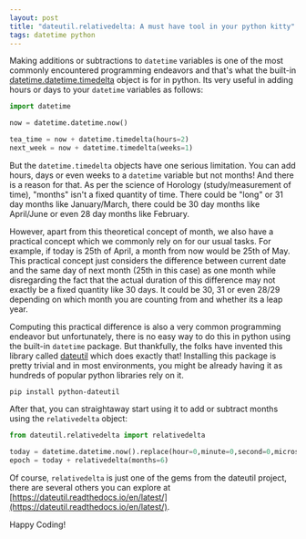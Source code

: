 ```yaml
---
layout: post
title: "dateutil.relativedelta: A must have tool in your python kitty"
tags: datetime python
---
```


Making additions or subtractions to `datetime` variables is one of the most commonly encountered programming endeavors and that's what the built-in [datetime.datetime.timedelta](https://docs.python.org/3/library/datetime.html#datetime.timedelta) object is for in python. Its very useful in adding hours or days to your `datetime` variables as follows:

```python
import datetime

now = datetime.datetime.now()

tea_time = now + datetime.timedelta(hours=2)
next_week = now + datetime.timedelta(weeks=1)
```

But the `datetime.timedelta` objects have one serious limitation. You can add hours, days or even weeks to a `datetime` variable but not months! And there is a reason for that. As per the science of Horology (study/measurement of time), "months" isn't a fixed quantity of time. There could be "long" or 31 day months like January/March, there could be 30 day months like April/June or even 28 day months like February. 

However, apart from this theoretical concept of month, we also have a practical concept which we commonly rely on for our usual tasks. For example, if today is 25th of April, a month from now would be 25th of May. This practical concept just considers the difference between current date and the same day of next month (25th in this case) as one month while disregarding the fact that the actual duration of this difference may not exactly be a fixed quantity like 30 days. It could be 30, 31 or even 28/29 depending on which month you are counting from and whether its a leap year.

Computing this practical difference is also a very common programming endeavor but unfortunately, there is no easy way to do this in python using the built-in `datetime` package. But thankfully, the folks have invented this library called [dateutil](https://github.com/dateutil/dateutil) which does exactly that! Installing this package is pretty trivial and in most environments, you might be already having it as hundreds of popular python libraries rely on it.

	pip install python-dateutil

After that, you can straightaway start using it to add or subtract months using the `relativedelta` object:

```python
from dateutil.relativedelta import relativedelta

today = datetime.datetime.now().replace(hour=0,minute=0,second=0,microsecond=0)
epoch = today + relativedelta(months=6)
```

Of course, `relativedelta` is just one of the gems from the dateutil project, there are several others you can explore at [https://dateutil.readthedocs.io/en/latest/](https://dateutil.readthedocs.io/en/latest/).

Happy Coding!